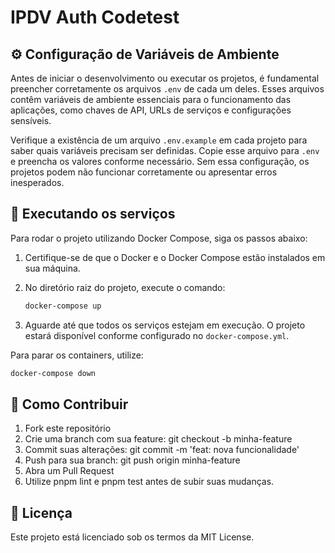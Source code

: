 # IPDV Auth Codetest

## ⚙️ Configuração de Variáveis de Ambiente

Antes de iniciar o desenvolvimento ou executar os projetos, é fundamental preencher corretamente os arquivos `.env` de cada um deles. Esses arquivos contêm variáveis de ambiente essenciais para o funcionamento das aplicações, como chaves de API, URLs de serviços e configurações sensíveis.

Verifique a existência de um arquivo `.env.example` em cada projeto para saber quais variáveis precisam ser definidas. Copie esse arquivo para `.env` e preencha os valores conforme necessário. Sem essa configuração, os projetos podem não funcionar corretamente ou apresentar erros inesperados.

## 🐳 Executando os serviços

Para rodar o projeto utilizando Docker Compose, siga os passos abaixo:

1. Certifique-se de que o Docker e o Docker Compose estão instalados em sua máquina.
2. No diretório raiz do projeto, execute o comando:

    ```bash
    docker-compose up
    ```

3. Aguarde até que todos os serviços estejam em execução. O projeto estará disponível conforme configurado no `docker-compose.yml`.

Para parar os containers, utilize:

```bash
docker-compose down
```

## 🤝 Como Contribuir
1. Fork este repositório
2. Crie uma branch com sua feature: git checkout -b minha-feature
3. Commit suas alterações: git commit -m 'feat: nova funcionalidade'
4. Push para sua branch: git push origin minha-feature
5. Abra um Pull Request
6. Utilize pnpm lint e pnpm test antes de subir suas mudanças.

## 📄 Licença
Este projeto está licenciado sob os termos da MIT License.
